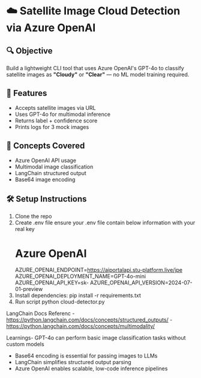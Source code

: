 # ☁️ Satellite Image Cloud Detection via Azure OpenAI

## 🔍 Objective
Build a lightweight CLI tool that uses Azure OpenAI's GPT-4o to classify satellite images as **"Cloudy"** or **"Clear"** — no ML model training required.

## 🚀 Features
- Accepts satellite images via URL
- Uses GPT-4o for multimodal inference
- Returns label + confidence score
- Prints logs for 3 mock images

## 🧠 Concepts Covered
- Azure OpenAI API usage
- Multimodal image classification
- LangChain structured output
- Base64 image encoding

## 🛠️ Setup Instructions
1. Clone the repo
2. Create .env file
    ensure your .env file contain below information with your real key
    # Azure OpenAI
    AZURE_OPENAI_ENDPOINT=https://aiportalapi.stu-platform.live/jpe
    AZURE_OPENAI_DEPLOYMENT_NAME=GPT-4o-mini
    AZURE_OPENAI_API_KEY=sk-
    AZURE_OPENAI_API_VERSION=2024-07-01-preview
3. Install dependencies:
   pip install -r requirements.txt
4. Run script
   python cloud-detector.py

LangChain Docs Referenc
-https://python.langchain.com/docs/concepts/structured_outputs/
-https://python.langchain.com/docs/concepts/multimodality/

Learnings- GPT-4o can perform basic image classification tasks without custom models
- Base64 encoding is essential for passing images to LLMs
- LangChain simplifies structured output parsing
- Azure OpenAI enables scalable, low-code inference pipelines
